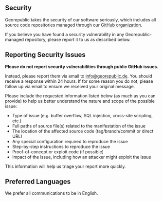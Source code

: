 ## Security

Georepublic takes the security of our software seriously, which includes all source code repositories managed through our [GitHub organization](https://github.com/georepublic).

If you believe you have found a security vulnerability in any Georepublic-managed repository, please report it to us as described below.

## Reporting Security Issues

**Please do not report security vulnerabilities through public GitHub issues.** 

Instead, please report them via email to [info@georepublic.de](mailto:info@georepublic.de). You should receive a response within 24 hours. If for some reason you do not, please follow up via email to ensure we received your original message.

Please include the requested information listed below (as much as you can provide) to help us better understand the nature and scope of the possible issue:

  * Type of issue (e.g. buffer overflow, SQL injection, cross-site scripting, etc.)
  * Full paths of source file(s) related to the manifestation of the issue
  * The location of the affected source code (tag/branch/commit or direct URL)
  * Any special configuration required to reproduce the issue
  * Step-by-step instructions to reproduce the issue
  * Proof-of-concept or exploit code (if possible)
  * Impact of the issue, including how an attacker might exploit the issue

This information will help us triage your report more quickly.
 
## Preferred Languages

We prefer all communications to be in English.
